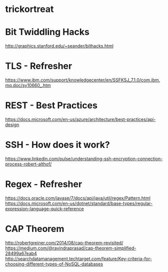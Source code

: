 # trickortreat


# Bit Twiddling Hacks 
http://graphics.stanford.edu/~seander/bithacks.html

# TLS - Refresher 
https://www.ibm.com/support/knowledgecenter/en/SSFKSJ_7.1.0/com.ibm.mq.doc/sy10660_.htm

# REST - Best Practices
https://docs.microsoft.com/en-us/azure/architecture/best-practices/api-design

# SSH - How does it work?
https://www.linkedin.com/pulse/understanding-ssh-encryption-connection-process-robert-althof/

# Regex - Refresher
https://docs.oracle.com/javase/7/docs/api/java/util/regex/Pattern.html
https://docs.microsoft.com/en-us/dotnet/standard/base-types/regular-expression-language-quick-reference

# CAP Theorem
http://robertgreiner.com/2014/08/cap-theorem-revisited/  <br>
https://medium.com/@ravindraprasad/cap-theorem-simplified-28499a67eab4 <br>
http://searchdatamanagement.techtarget.com/feature/Key-criteria-for-choosing-different-types-of-NoSQL-databases <br>
